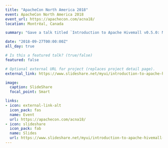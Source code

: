 ```yaml
---
title: "ApacheCon North America 2018"
event: ApacheCon North America 2018
event_url: https://apachecon.com/acna18/
location: Montrêal, Canada

summary: "Gave a talk titled `Introduction to Apache Hivemall v0.5.0: Machine Learning on Hive/Spark`. Join talk with Takeshi Yamamuro from NTT."

date: "2018-09-27T00:00:00Z"
all_day: true

# Is this a featured talk? (true/false)
featured: false

# Optional external URL for project (replaces project detail page).
external_link: https://www.slideshare.net/myui/introduction-to-apache-hivemall-v050-116894003

image:
  caption: SlideShare
  focal_point: Smart

links:
- icon: external-link-alt
  icon_pack: fas
  name: Event
  url: https://apachecon.com/acna18/
- icon: slideshare
  icon_pack: fab
  name: Slides
  url: https://www.slideshare.net/myui/introduction-to-apache-hivemall-v050-116894003
---
```

